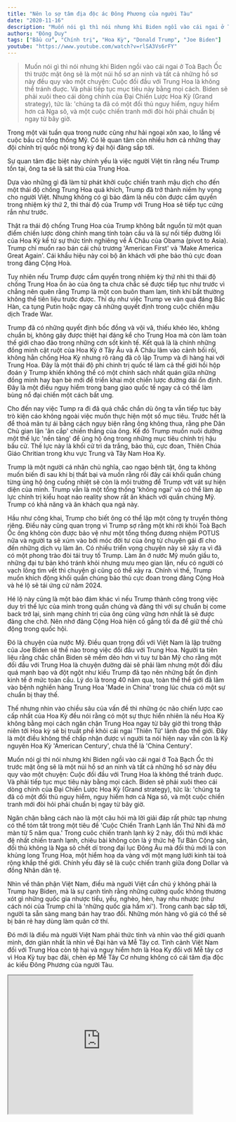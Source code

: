 ```yaml
---
title: "Nên lo sợ tâm địa độc ác Đông Phương của người Tàu"
date: "2020-11-16"
description: "Muốn nói gì thì nói nhưng khi Biden ngồi vào cái ngai ở Toà Bạch Ốc thì trước mặt ông sẽ là một núi hồ sơ an ninh và tất cả những hồ sơ này đều quy vào một chuyện: Cuộc đối đầu với Trung Hoa là không thể tránh đuợc. Và phải tiếp tục mục tiêu này bằng mọi cách. Biden sẽ phải xuôi theo cái dòng chính của Đại Chiến Lược Hoa Kỳ (Grand strategy), tức là: 'chúng ta đã có một đối thủ nguy hiểm, nguy hiểm hơn cả Nga sô, và một cuộc chiến tranh mới đòi hỏi phải chuẩn bị ngay từ bây giờ."
authors: "Đông Duy"
tags: ["Bầu cử", "Chính trị", "Hoa Kỳ", "Donald Trump", "Joe Biden"]
youtube: "https://www.youtube.com/watch?v=rlSA3Vs6rFY"
---
```


>Muốn nói gì thì nói nhưng khi Biden ngồi vào cái ngai ở Toà Bạch Ốc thì trước mặt ông sẽ là một núi hồ sơ an ninh và tất cả những hồ sơ này đều quy vào một chuyện: Cuộc đối đầu với Trung Hoa là không thể tránh đuợc. Và phải tiếp tục mục tiêu này bằng mọi cách. Biden sẽ phải xuôi theo cái dòng chính của Đại Chiến Lược Hoa Kỳ (Grand strategy), tức là: 'chúng ta đã có một đối thủ nguy hiểm, nguy hiểm hơn cả Nga sô, và một cuộc chiến tranh mới đòi hỏi phải chuẩn bị ngay từ bây giờ.


Trong một vài tuần qua trong nước cũng như hải ngoại xôn xao, lo lắng về cuộc bầu cử tổng thống Mỹ. Có lẽ quan tâm còn nhiều hơn cả những thay đội chính trị quốc nội trong kỳ đại hội đảng sắp tới.

Sự quan tâm đặc biệt này chính yếu là việc người Việt tin rằng nếu Trump tồn tại, ông ta sẽ là sát thủ của Trung Hoa.

Dựa vào những gì đã làm từ phát khởi cuộc chiến tranh mậu dịch cho đến một thái độ chống Trung Hoa quá khích, Trump đã trở thành niềm hy vọng cho người Việt. Nhưng không có gì bảo đảm là nếu còn được cầm quyền trong nhiệm kỳ thứ 2, thì thái độ của Trump với Trung Hoa sẽ tiếp tục cứng rắn như trước.

Thật ra thái độ chống Trung Hoa của Trump không bắt nguồn từ một quan điểm chiến lược dòng chính mang tính toàn cầu và là sự nối tiếp đường lối của Hoa Kỳ kể từ sự thức tỉnh nghiêng về Á Châu của Obama (pivot to Asia). Trump chỉ muốn rao bán cái chủ trương 'American First' và 'Make America Great Again'. Cái khẩu hiệu này coi bộ ăn khách với phe bảo thủ cực đoan trong đảng Cộng Hoà.

Tuy nhiên nếu Trump được cầm quyền trong nhiệm kỳ thứ nhì thì thái độ chống Trung Hoa ồn ào của ông ta chưa chắc sẽ được tiếp tục như trước vì chẳng nên quên rằng Trump là một con buôn tham lam, tính khí bất thường không thể tiên liệu trước được. Thí dụ như việc Trump ve vãn quá đáng Bắc Hàn, ca tụng Putin hoặc ngay cả những quyết định trong cuộc chiến mậu dịch Trade War.

Trump đã có những quyết định bốc đồng và vội vã, thiếu khéo léo, không chuẩn bị, không gây được thiệt hại đáng kể cho Trung Hoa mà còn làm toàn thế giới chao đảo trong những cơn sốt kinh tế.
Kết quả là là chính những đồng minh cật ruột của Hoa Kỳ ở Tây Âu và Á Châu lâm vào cảnh bối rối, không hẳn chống Hoa Kỳ nhưng rõ ràng đã cô lập Trump và đi hàng hai với Trung Hoa. Đây là một thái độ phi chinh trị quốc tế làm cả thế giới hồi hộp đoán ý Trump khiến không thể có một chính sách nhất quán giữa những đồng minh hay bạn bè mới để triển khai một chiến lược đường dài ổn định. Đây là một điều nguy hiểm trong bang giao quốc tế ngay cả có thể làm bùng nổ đại chiến một cách bất ưng.

Cho đến nay việc Tump ra đi đã quá chắc chắn dù ông ta vẫn tiếp tục bày trò kiện cáo không ngoài việc muốn thực hiện một số mục tiêu. Trước hết là để thoả mãn tự ái bằng cách ngụy biện rằng ông không thua, rằng phe Dân Chủ gian lận 'ăn cắp' chiến thắng của ông. Kế đó Trump muốn nuôi dưỡng một thế lực 'nền tảng' để ủng hộ ông trong những mục tiêu chính trị hậu bầu cử.
Thế lực này là khối cử tri da trắng, bảo thủ, cực đoan, Thiên Chúa Giáo Chritian trong khu vực Trung và Tây Nam Hoa Ky.

Trump là một người cá nhân chủ nghĩa, cao ngạo bệnh tật, ông ta không muốn biến đi sau khi bị thất bại và muốn rằng rồi đây cái khối quần chúng từng ủng hộ ông cuồng nhiệt sẽ còn là môi trường để Trump vớt vát sự hiện diện của mình. Trump vẫn là một tổng thống 'không ngai' và có thể làm áp lực chính trị kiểu hoạt náo reality show rất ăn khách với quần chúng Mỹ. Trump có khả năng và ăn khách qua ngả này.

Hầu như công khai, Trump cho biết ông có thể lập một công ty truyền thông riêng. Điều này cũng quan trọng vì Trump sợ rằng một khi rời khỏi Toà Bạch Ốc ông không còn được bảo vệ như một tổng thống đương nhiệm POTUS nữa và người ta sẽ xúm vào bới móc đời tư của ông từ chuyện gái đĩ cho đến những dịch vụ làm ăn. Có nhiều triển vọng chuyện này sẽ xảy ra vì đã có một phong trào đòi tái truy tố Trump. Làm ăn ở nước Mỹ muốn giầu to, những đại tư bản khó tránh khỏi nhưng mưu mẹo gian lận, nếu có người có vạch lông tìm vết thì chuyện gì cũng có thể xảy ra. Chính vì thế, Trump muốn khích động khối quần chúng bảo thủ cực đoan trong đảng Cộng Hoà và hé lộ sẽ tái ứng cử năm 2024.

Hé lộ này cũng là một bảo đảm khác vì nếu Trump thành công trong việc duy trì thế lực của mình trong quần chúng và đảng thì với sự chuẩn bị come back trở lại, sinh mạng chính trị của ông cũng vững hơn nhất là sẽ được đảng che chở. Nên nhớ đảng Cộng Hoà hiện cố gắng tối đa để giữ thế chủ động trong quốc hội.

Đó là chuyện của nước Mỹ. Điều quan trọng đối với Việt Nam là lập trường của Joe Biden sẽ thế nào trong việc đối đầu với Trung Hoa. Người ta tiên liệu rằng chắc chắn Biden sẽ mềm dẻo hơn vì tuy tư bản Mỹ cho rằng một đối đầu với Trung Hoa là chuyện đường dài sẽ phải làm nhưng một đối đầu quá mạnh bạo và đột ngột như kiểu Trump đã tạo nên những bất ổn định kinh tế ở mức toàn cầu.
Lý do là trong 40 năm qua, toàn thể thế giới đã lâm vào bệnh nghiền hàng Trung Hoa 'Made in China' trong lúc chưa có một sự chuẩn bị thay thế.

Thế nhưng nhìn vào chiều sâu của vấn đề thì những óc não chiến lược cao cấp nhất của Hoa Kỳ đều nói rằng có một sự thực hiển nhiên là nếu Hoa Kỳ không bằng mọi cách ngăn chặn Trung Hoa ngay từ bây giờ thì trong thập niên tới Hoa kỳ sẽ bị truất phế khỏi cái ngai 'Thiên Tử' lãnh đạo thế giới. Đây là một điều không thể chấp nhận được vì người ta nói hiện nay vẫn còn là Kỷ nguyên Hoa Kỳ 'American Century', chưa thể là 'China Century'.

Muốn nói gì thì nói nhưng khi Biden ngồi vào cái ngai ở Toà Bạch Ốc thì trước mặt ông sẽ là một núi hồ sơ an ninh và tất cả những hồ sơ này đều quy vào một chuyện: Cuộc đối đầu với Trung Hoa là không thể tránh đuợc. Và phải tiếp tục mục tiêu này bằng mọi cách. Biden sẽ phải xuôi theo cái dòng chính của Đại Chiến Lược Hoa Kỳ (Grand strategy), tức là: 'chúng ta đã có một đối thủ nguy hiểm, nguy hiểm hơn cả Nga sô, và một cuộc chiến tranh mới đòi hỏi phải chuẩn bị ngay từ bây giờ.

Ngăn chặn bằng cách nào là một câu hỏi mà lời giải đáp rất phức tạp nhưng có thể tóm tắt trong một tiêu đề 'Cuộc Chiến Tranh Lạnh lần Thứ Nhì đã mở màn từ 5 năm qua.' Trong cuôc chiến tranh lạnh kỳ 2 này, đối thủ mới khác đệ nhất chiến tranh lạnh, chiêu bài không còn là  ý thức hệ Tư Bản Cộng sản, đối thủ không là Nga sô chết dí trong đại lục Đông Âu mà đối thủ mới là con khủng long Trung Hoa, một hiểm hoạ da vàng với một mạng lưới kinh tài toả rộng khắp thế giới.
Chính yếu đây sẽ là cuộc chiến tranh giữa đong Dollar và đồng Nhân dân tệ.

Nhìn về thân phận Việt Nam, điều mà nguời Việt cần chú ý không phải là Trump hay Biden, mà là sự cạnh tỉnh rằng những cường quốc không thương xót gì những quốc gia nhược tiểu, yếu, nghèo, hèn, hay nhu nhược (như cách nói của Trump chỉ là 'những quốc gia hầm xí'). Trong canh bạc sắp tới, người ta sẵn sàng mang bán hay trao đổi. Những món hàng vô giá có thể sẽ bị bán rẻ hay dùng làm quân cờ thí.

Đó mới là điều mà người Việt Nam phải thức tỉnh và nhìn vào thế giới quanh mình, đơn giản nhất là nhìn về Đại hàn và Mễ Tây cơ. Tình cảnh Việt Nam đối với Trung Hoa còn tệ hại và nguy hiểm hơn là Hoa Ky đối với Mễ tây cơ vì Hoa Kỳ tuy bạc đãi, chèn ép Mễ Tây Cơ nhưng không có cái tâm địa độc ác kiểu Đông Phương của người Tàu.


<iframe width="420" height="315" src="https://www.youtube.com/embed/rlSA3Vs6rFY"></iframe>